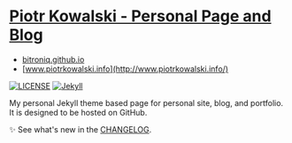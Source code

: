 # [Piotr Kowalski - Personal Page and Blog](https://www.piotrkowalski.info/)
* [bitroniq.github.io](http://bitroniq.github.io)
* [www.piotrkowalski.info](http://www.piotrkowalski.info/)

[![LICENSE](https://img.shields.io/badge/license-NO-green.svg)](https://raw.githubusercontent.com/bitroniq/bitroniq.github.io/master/LICENSE)
[![Jekyll](https://img.shields.io/badge/jekyll-%3E%3D%203.6-blue.svg)](https://jekyllrb.com/)

My personal Jekyll theme based page for personal site, blog, and portfolio. It is designed to be hosted on GitHub.

:sparkles: See what's new in the [CHANGELOG](CHANGELOG.md).
